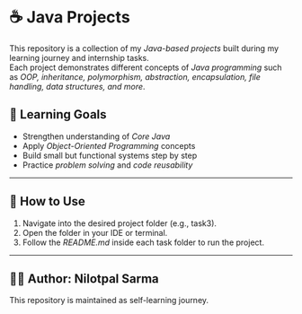 # ☕ Java Projects

This repository is a collection of my *Java-based projects* built during my learning journey and internship tasks.  
Each project demonstrates different concepts of *Java programming* such as *OOP, inheritance, polymorphism, abstraction, encapsulation, file handling, data structures, and more*.
## 🎯 Learning Goals
- Strengthen understanding of *Core Java*  
- Apply *Object-Oriented Programming* concepts  
- Build small but functional systems step by step  
- Practice *problem solving* and *code reusability*  

---

## 📌 How to Use
1. Navigate into the desired project folder (e.g., task3).  
2. Open the folder in your IDE or terminal.  
3. Follow the *README.md* inside each task folder to run the project.  

---

## 👨‍💻 Author: Nilotpal Sarma
This repository is maintained as self-learning journey.

